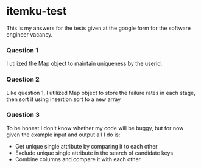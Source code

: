 # itemku-test

This is my answers for the tests given at the google form for the software engineer vacancy.

### Question 1
I utilized the Map object to maintain uniqueness by the userid.

### Question 2
Like question 1, I utilized Map object to store the failure rates in each stage, then sort it using insertion sort to a new array

### Question 3
To be honest I don't know whether my code will be buggy, but for now given the example input and output all I do is:
- Get unique single attribute by comparing it to each other
- Exclude unique single attribute in the search of candidate keys
- Combine columns and compare it with each other
